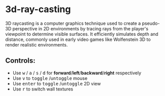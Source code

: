 # 3d-ray-casting
3D raycasting is a computer graphics technique used to create a pseudo-3D perspective in 2D environments by tracing rays from the player's viewpoint to determine visible surfaces. It efficiently simulates depth and distance, commonly used in early video games like Wolfenstein 3D to render realistic environments.

## Controls:
- Use <kbd>w</kbd> / <kbd>a</kbd> / <kbd>s</kbd> / <kbd>d</kbd> for **forward**/**left**/**backward**/**right** respectively
- Use <kbd>v</kbd> to <kbd>toggle</kbd> /<kbd>untoggle</kbd> mouse
- Use <kbd>enter</kbd> to <kbd>toggle</kbd> /<kbd>untoggle</kbd> 2D view
- Use <kbd>r</kbd> to switch wall textures
